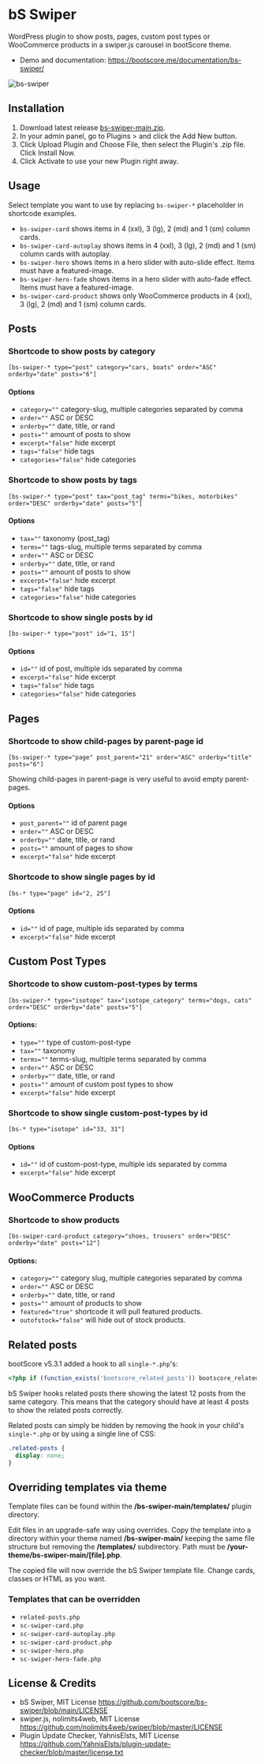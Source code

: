 # bS Swiper

WordPress plugin to show posts, pages, custom post types or WooCommerce products in a swiper.js carousel in bootScore theme.

- Demo and documentation: https://bootscore.me/documentation/bs-swiper/

<img src="https://lh3.googleusercontent.com/pw/AM-JKLWiXYRnKEw159nO7pwFb4ntUSLVFvmlb8jvSaz__ucMtM26cCHhEXAwHSc58oh1FKGg99sY6sxyw1ycm5fuGUimM-lYZ2Z2yrh-imU4EE_vQhu8pwFaP4fK8yeXQdSyZowyGgwSNBR83WvRajr4M8e-Kw=w1200-h941-no" alt="bs-swiper">

## Installation
1. Download latest release [bs-swiper-main.zip](https://github.com/bootscore/bs-swiper/releases). 
2. In your admin panel, go to Plugins > and click the Add New button.
3. Click Upload Plugin and Choose File, then select the Plugin's .zip file. Click Install Now.
4. Click Activate to use your new Plugin right away.

## Usage
Select template you want to use by replacing `bs-swiper-*` placeholder in shortcode examples.

- `bs-swiper-card` shows items in 4 (xxl), 3 (lg), 2 (md) and 1 (sm) column cards.
- `bs-swiper-card-autoplay` shows items in 4 (xxl), 3 (lg), 2 (md) and 1 (sm) column cards with autoplay.
- `bs-swiper-hero` shows items in a hero slider with auto-slide effect. Items must have a featured-image.
- `bs-swiper-hero-fade` shows items in a hero slider with auto-fade effect. Items must have a featured-image.
- `bs-swiper-card-product` shows only WooCommerce products in 4 (xxl), 3 (lg), 2 (md) and 1 (sm) column cards.

## Posts

### Shortcode to show posts by category
```
[bs-swiper-* type="post" category="cars, boats" order="ASC" orderby="date" posts="6"]
```   

#### Options
- `category=""` category-slug, multiple categories separated by comma
- `order=""` ASC or DESC
- `orderby=""` date, title, or rand
- `posts=""` amount of posts to show
- `excerpt="false"` hide excerpt
- `tags="false"` hide tags
- `categories="false"` hide categories

### Shortcode to show posts by tags
```
[bs-swiper-* type="post" tax="post_tag" terms="bikes, motorbikes" order="DESC" orderby="date" posts="5"]
```

#### Options
- `tax=""` taxonomy (post_tag)
- `terms=""` tags-slug, multiple terms separated by comma
- `order=""` ASC or DESC
- `orderby=""` date, title, or rand
- `posts=""` amount of posts to show
- `excerpt="false"` hide excerpt
- `tags="false"` hide tags
- `categories="false"` hide categories

### Shortcode to show single posts by id
```
[bs-swiper-* type="post" id="1, 15"]
```

#### Options
- `id=""` id of post, multiple ids separated by comma 
- `excerpt="false"` hide excerpt
- `tags="false"` hide tags
- `categories="false"` hide categories

## Pages

### Shortcode to show child-pages by parent-page id
```
[bs-swiper-* type="page" post_parent="21" order="ASC" orderby="title" posts="6"]
```

Showing child-pages in parent-page is very useful to avoid empty parent-pages.

#### Options
- `post_parent=""` id of parent page
- `order=""` ASC or DESC
- `orderby=""` date, title, or rand
- `posts=""` amount of pages to show
- `excerpt="false"` hide excerpt

### Shortcode to show single pages by id
```
[bs-* type="page" id="2, 25"]
```

#### Options
- `id=""` id of page, multiple ids separated by comma 
- `excerpt="false"` hide excerpt

## Custom Post Types

### Shortcode to show custom-post-types by terms
```
[bs-swiper-* type="isotope" tax="isotope_category" terms="dogs, cats" order="DESC" orderby="date" posts="5"]
```

#### Options:
- `type=""` type of custom-post-type
- `tax=""` taxonomy
- `terms=""` terms-slug, multiple terms separated by comma
- `order=""` ASC or DESC
- `orderby=""` date, title, or rand
- `posts=""` amount of custom post types to show 
- `excerpt="false"` hide excerpt

### Shortcode to show single custom-post-types by id
```
[bs-* type="isotope" id="33, 31"]
```

#### Options
- `id=""` id of custom-post-type, multiple ids separated by comma 
- `excerpt="false"` hide excerpt

## WooCommerce Products

### Shortcode to show products
```
[bs-swiper-card-product category="shoes, trousers" order="DESC" orderby="date" posts="12"]
```

#### Options:
- `category=""` category slug, multiple categories separated by comma
- `order=""` ASC or DESC
- `orderby=""` date, title, or rand
- `posts=""` amount of products to show 
- `featured="true"` shortcode it will pull featured products.
- `outofstock="false"` will hide out of stock products.

## Related posts
bootScore v5.3.1 added a hook to all `single-*.php`'s:

```php
<?php if (function_exists('bootscore_related_posts')) bootscore_related_posts(); ?>
```

bS Swiper hooks related posts there showing the latest 12 posts from the same category. This means that the category should have at least 4 posts to show the related posts correctly.

Related posts can simply be hidden by removing the hook in your child's `single-*.php` or by using a single line of CSS:

```css
.related-posts {
  display: none;
}
```

## Overriding templates via theme
Template files can be found within the **/bs-swiper-main/templates/** plugin directory.

Edit files in an upgrade-safe way using overrides. Copy the template into a directory within your theme named **/bs-swiper-main/** keeping the same file structure but removing the **/templates/** subdirectory. Path must be **/your-theme/bs-swiper-main/[file].php**.

The copied file will now override the bS Swiper template file. Change cards, classes or HTML as you want.

### Templates that can be overridden
- `related-posts.php`
- `sc-swiper-card.php`
- `sc-swiper-card-autoplay.php`
- `sc-swiper-card-product.php`
- `sc-swiper-hero.php`
- `sc-swiper-hero-fade.php`

## License & Credits
- bS Swiper, MIT License https://github.com/bootscore/bs-swiper/blob/main/LICENSE
- swiper.js, nolimits4web, MIT License https://github.com/nolimits4web/swiper/blob/master/LICENSE
- Plugin Update Checker, YahnisElsts, MIT License https://github.com/YahnisElsts/plugin-update-checker/blob/master/license.txt

